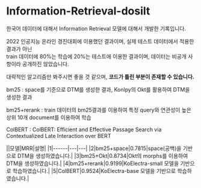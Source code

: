 # Information-Retrieval-dosilt

한국어 데이터에 대해서 Information Retrieval 모델에 대해서 개발한 기록입니다. 

2022 인공지능 온라인 경진대회에 이용했던 결과이며, 실제 테스트 데이터에서 적용한 결과가 아닌  
train 데이터에 80%는 학습에 20%는 테스트에 이용한 결과이며, 데이터는 비공개 사항이라 공개하진 않았습니다. 

대략적인 알고리즘만 봐주시면 좋을 것 같으며, **코드가 틀린 부분이 존재할 수 있습니다.**

bm25 : space를 기준으로 DTM를 생성한 결과, Konlpy의 Okt를 활용하여 DTM을 생성한 결과 

bm25+rerank : train 데이터의 bm25결과를 이용하여 특정 query와 연관성이 높은 상위 10개 document를 이용하여 학습

ColBERT : ColBERT: Efficient and Effective Passage Search via Contextualized Late Interaction over BERT  

||모델|MRR|설명|
|1|------|---|---|
|2|bm25+space|0.7815|space(공백)을 기반으로 DTM을 생성하였습니다.|
|3|bm25+Okt|0.8734|Okt의 morphs를 이용하여 DTM을 생성하였습니다.|
|4|bm25+rerank|0.9199|KoElectra-small 모델을 기반으로 학습하였습니다.|
|5|ColBERT|0.9524|KoElectra-base 모델을 기반으로 학습하였습니다.|
